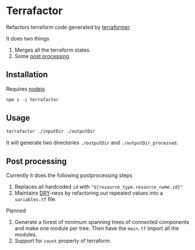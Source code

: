 # Terrafactor

Refactors terraform code generated by [terraformer](https://github.com/GoogleCloudPlatform/terraformer).

It does two things

1. Merges all the terraform states.
2. Some [post processing](#post-processing)

## Installation

Requires [nodejs](https://nodejs.org/en/)

```sh
npm i -g terrafactor
```

## Usage

```sh
terrafactor ./inputDir ./outputDir
```

It will generate two directories `./outputDir` and `./outputDir_processed`.

## Post processing

Currently it does the following postprocessing steps

1. Replaces all hardcoded `id` with `"${resource_type.resource_name.id}"`
2. Maintains [DRY](https://en.wikipedia.org/wiki/Don%27t_repeat_yourself)-ness by refactoring out repeated values into a `variables.tf` file.

Planned

1. Generate a forest of minimum spanning trees of connected components and make one module per tree. Then have the `main.tf` import all the modules.
2. Support for `count` property of terraform.
